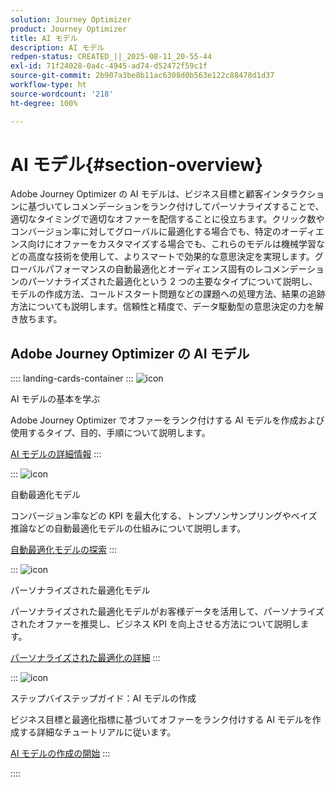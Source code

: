 ```yaml
---
solution: Journey Optimizer
product: Journey Optimizer
title: AI モデル
description: AI モデル
redpen-status: CREATED_||_2025-08-11_20-55-44
exl-id: 71f24028-0a4c-4945-ad74-d52472f59c1f
source-git-commit: 2b907a3be8b11ac6308d0b563e122c88478d1d37
workflow-type: ht
source-wordcount: '218'
ht-degree: 100%

---
```


# AI モデル{#section-overview}

Adobe Journey Optimizer の AI モデルは、ビジネス目標と顧客インタラクションに基づいてレコメンデーションをランク付けしてパーソナライズすることで、適切なタイミングで適切なオファーを配信することに役立ちます。クリック数やコンバージョン率に対してグローバルに最適化する場合でも、特定のオーディエンス向けにオファーをカスタマイズする場合でも、これらのモデルは機械学習などの高度な技術を使用して、よりスマートで効果的な意思決定を実現します。グローバルパフォーマンスの自動最適化とオーディエンス固有のレコメンデーションのパーソナライズされた最適化という 2 つの主要なタイプについて説明し、モデルの作成方法、コールドスタート問題などの課題への処理方法、結果の追跡方法についても説明します。信頼性と精度で、データ駆動型の意思決定の力を解き放ちます。

## Adobe Journey Optimizer の AI モデル

:::: landing-cards-container
:::
![icon](https://cdn.experienceleague.adobe.com/icons/book.svg)

AI モデルの基本を学ぶ

Adobe Journey Optimizer でオファーをランク付けする AI モデルを作成および使用するタイプ、目的、手順について説明します。

[AI モデルの詳細情報](../using/experience-decisioning/ranking/ai-models.md)
:::

:::
![icon](https://cdn.experienceleague.adobe.com/icons/chart-line.svg)

自動最適化モデル

コンバージョン率などの KPI を最大化する、トンプソンサンプリングやベイズ推論などの自動最適化モデルの仕組みについて説明します。

[自動最適化モデルの探索](../using/experience-decisioning/ranking/auto-optimization-model.md)
:::

:::
![icon](https://cdn.experienceleague.adobe.com/icons/bullseye.svg?lang=ja)

パーソナライズされた最適化モデル

パーソナライズされた最適化モデルがお客様データを活用して、パーソナライズされたオファーを推奨し、ビジネス KPI を向上させる方法について説明します。

[パーソナライズされた最適化の詳細](../using/experience-decisioning/ranking/personalized-optimization-model.md)
:::

:::
![icon](https://cdn.experienceleague.adobe.com/icons/circle-play.svg)

ステップバイステップガイド：AI モデルの作成

ビジネス目標と最適化指標に基づいてオファーをランク付けする AI モデルを作成する詳細なチュートリアルに従います。

[AI モデルの作成の開始](../using/experience-decisioning/ranking/create-ai-models.md)
:::

::::
